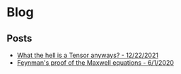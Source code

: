# Blog

## Posts
- [What the hell is a Tensor anyways? - 12/22/2021](./_posts/2021-12-22-what-the-hell-is-a-tensor-anyways.md)
- [Feynman's proof of the Maxwell equations - 6/1/2020](./_posts/2020-6-1-feynman-maxwell-equations.md)

